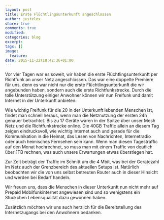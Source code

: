 ```yaml
---
layout: post
title: Erste Flüchtlingsunterkunft angeschlossen
author: justelex
share: true
comments: true
modified:
categories: blog
excerpt:
tags: []
image:
  feature:
date: 2015-11-22T18:42:36+01:00
---
```


Vor vier Tagen war es soweit, wir haben die erste Flüchtlingsunterkunft per Richtfunk an unser Netz angeschlossen. Das war eine doppelte Premiere für uns, denn es war nicht nur die erste Flüchtlingsunterkunft die wir angebunden haben, sondern auch die erste Richtfunkstrecke. Durch die tolle Unterstützung einiger Anwohner können wir nun Freifunk und damit Internet in der Unterkunft anbieten.

Wie wichtig Freifunk für die 20 in der Unterkunft lebenden Menschen ist, findet man schnell heraus, wenn man die Netznutzung der ersten 24h genauer betrachtet. Bis zu 17 Geräte waren in der Spitze über unser Mesh Netz und die Richtfunkstrecke online. Die 40GB Traffic allein an diesem Tag zeigen eindrucksvoll, wie wichtig Internet auch und gerade für die Kommunikation in die Heimat, das Lesen von Nachrichten, Internetradio oder auch heimisches Fernsehen sein kann. Wenn man diesen Tagestraffic auf den Monat hochrechnet, so muss man mit einem Traffic von deutlich über 1TB rechnen, was auch unsere Erwartungen etwas überstiegen hat.

Zur Zeit beträgt der Traffic im Schnitt um die 4 Mbit, was bei der Gerätezahl im Netz auch der Grenzbereich des aktuellen Setups ist. Natürlich beobachten wir die von uns selbst betreuten Router auch in dieser Hinsicht und werden bei Bedarf handeln.

Wir freuen uns, dass die Menschen in dieser Unterkunft nun nicht mehr auf Prepaid Mobilfunkinternet angewiesen sind und so wenigstens ein Stückchen Lebensqualität dazu gewonnen haben.

Zusätzlich möchten wir uns auch herzlich für die Bereitstellung des Internetzugangs bei den Anwohnern bedanken.
